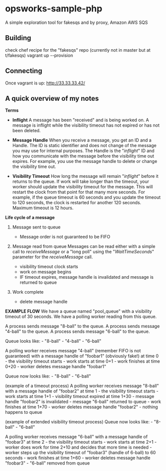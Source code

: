 # opsworks-sample-php

A simple exploration tool for fakesqs and by proxy, Amazon AWS SQS

## Building
check chef recipe for the "fakesqs" repo (currently not in master but at t/fakesqs)
vagrant up --provision

## Connecting

Once vagrant is up: http://33.33.33.42/


## A quick overview of my notes


**Terms**

- **Inflight**
    A message has been "received" and is being worked on.  A message is inflight while the visibility timeout has not expired or has not been deleted.

- **Message Handle**
    When you receive a message, you get an ID and a Handle.  The ID is static identifier and does not change of the message you may use for internal purposes.  The Handle is the "_inflight_" ID and how you communicate with the message before the visibility time out expires.  For example, you use the message handle to delete or change the visibility time out.

- **Visibility Timeout**
    How long the message will remain "_inflight_" before it returns to the queue.  If work will take longer than the timeout, your worker should update the visibility timeout for the message.  This will restart the clock from that point for that many more seconds.  For example, if the queue timeout is 60 seconds and you update the timeout to 120 seconds, the clock is restarted for another 120 seconds.  Maximum timeout is 12 hours.
   

**Life cycle of a message**

1. Message sent to queue
    - Message order is not guaranteed to be FIFO
2. Message read from queue
    Messages can be read either with a simple call to _receiveMessage_ or a "long poll" using the "_WaitTimeSeconds_" parameter for the _receiveMessage_ call.

    - visibility timeout clock starts
    - work on message begins
    - IF timeout expires, message handle is invalidated and message is returned to queue
3. Work complete
    - delete message handle 


**EXAMPLE FLOW**
We have a queue named "pool_queue" with a visibility timeout of 30 seconds.
We have a polling worker reading from this queue.

A process sends message "8-ball" to the queue.
A process sends message "4-ball" to the queue.
A process sends message "6-ball" to the queue.

Queue looks like:
    - "8-ball"
    - "4-ball" 
    - "6-ball"

A polling worker receives message "4-ball" (remember FIFO is not guaranteed) with a message handle of "foobar1" (obviously fake!) at time 0
    - the visibility timeout starts
    - work starts at time 0+1
    - work finishes at time 0+20
    - worker deletes message handle "foobar1"

Queue now looks like:
    - "8-ball"
    - "6-ball"

(example of a timeout process)
A polling worker receives message "8-ball" with a message handle of "foobar2" at time 1
    - the visibility timeout starts
    - work starts at time 1+1
    - visibility timeout expired at time 1+30
        - message handle "foobar2" is invalidated
        - message "6-ball" returned to queue
    - work finishes at time 1+70
    - worker deletes message handle "foobar2"
    - nothing happens to queue

(example of extended visibility timeout process)
Queue now looks like:
    - "8-ball"
    - "6-ball"

A polling worker receives message "6-ball" with a message handle of "foobar3" at time 2
    - the visibility timeout starts
    - work starts at time 2+1
    - worker does work for time 2+10 and decides that more time is needed
        - worker steps up the visibility timeout of "foobar3" (handle of 6-ball) to 60 seconds
    - work finishes at time 1+60
    - worker deletes message handle "foobar3"
    - "6-ball" removed from queue






